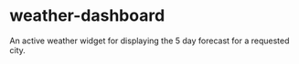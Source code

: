 # weather-dashboard
An active weather widget for displaying the 5 day forecast for a requested city.
